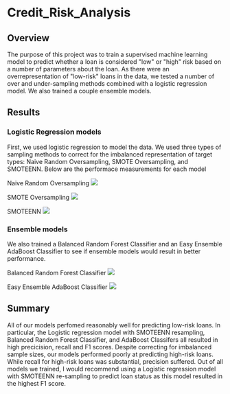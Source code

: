 # Credit_Risk_Analysis

## Overview
The purpose of this project was to train a supervised machine learning model to predict whether a loan is considered "low" or "high" risk based on a number of parameters about the loan. As there were an overrepresentation of "low-risk" loans in the data, we tested a number of over and under-sampling methods combined with a logistic regression model. We also trained a couple ensemble models.

## Results

### Logistic Regression models
First, we used logistic regression to model the data. We used three types of sampling methods to correct for the imbalanced representation of target types: Naive Random Oversampling, SMOTE Oversampling, and SMOTEENN. Below are the performace measurements for each model

Naive Random Oversampling
![](/images/naiveover.png)

SMOTE Oversampling
![](/images/smoteover.png)

SMOTEENN
![](/images/smoteencomb.png)

### Ensemble models
We also trained a Balanced Random Forest Classifier and an Easy Ensemble AdaBoost Classifier to see if ensemble models would result in better performance.

Balanced Random Forest Classifier
![](/images/balrf.png)

Easy Ensemble AdaBoost Classifier
![](/images/ada.png)

## Summary
All of our models perfomed reasonably well for predicting low-risk loans. In particular, the Logistic regression model with SMOTEENN resampling, Balanced Random Forest Classifier, and AdaBoost Classifers all resulted in high precicision, recall and F1 scores. Despite correcting for imbalanced sample sizes, our models performed poorly at predicting high-risk loans. While recall for high-risk loans was substantial, precision suffered. Out of all models we trained, I would recommend using a Logistic regression model with SMOTEENN re-sampling to predict loan status as this model resulted in the highest F1 score.